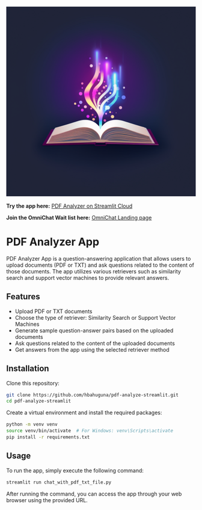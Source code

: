 ![Logo](img/logo1.png "Logo")


**Try the app here:** [PDF Analyzer on Streamlit Cloud](https://question-answer-pdf.streamlit.app/)

**Join the OmniChat Wait list here:** [OmniChat Landing page](https://yep.so/p/omnichat)

# PDF Analyzer App

PDF Analyzer App is a question-answering application that allows users to upload documents (PDF or TXT) and ask questions related to the content of those documents. The app utilizes various retrievers such as similarity search and support vector machines to provide relevant answers.

## Features

- Upload PDF or TXT documents
- Choose the type of retriever: Similarity Search or Support Vector Machines
- Generate sample question-answer pairs based on the uploaded documents
- Ask questions related to the content of the uploaded documents
- Get answers from the app using the selected retriever method

## Installation

Clone this repository:

```bash
git clone https://github.com/hbahuguna/pdf-analyze-streamlit.git
cd pdf-analyze-streamlit
```

Create a virtual environment and install the required packages:

```bash
python -m venv venv
source venv/bin/activate  # For Windows: venv\Scripts\activate
pip install -r requirements.txt
```

## Usage
To run the app, simply execute the following command:

```bash
streamlit run chat_with_pdf_txt_file.py
```

After running the command, you can access the app through your web browser using the provided URL.

